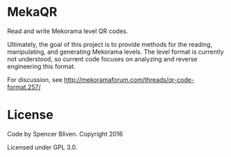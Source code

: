 # MekaQR

Read and write Mekorama level QR codes.

Ultimately, the goal of this project is to provide methods for the reading, manipulating, and generating Mekorama levels. The level format is currently not understood, so current code focuses on analyzing and reverse engineering this format.

For discussion, see http://mekoramaforum.com/threads/qr-code-format.257/

# License

Code by Spencer Bliven. Copyright 2016

Licensed under GPL 3.0.

